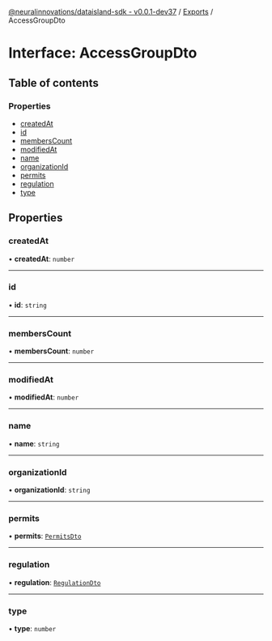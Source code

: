 [@neuralinnovations/dataisland-sdk - v0.0.1-dev37](../../README.md) / [Exports](../modules.md) / AccessGroupDto

# Interface: AccessGroupDto

## Table of contents

### Properties

- [createdAt](AccessGroupDto.md#createdat)
- [id](AccessGroupDto.md#id)
- [membersCount](AccessGroupDto.md#memberscount)
- [modifiedAt](AccessGroupDto.md#modifiedat)
- [name](AccessGroupDto.md#name)
- [organizationId](AccessGroupDto.md#organizationid)
- [permits](AccessGroupDto.md#permits)
- [regulation](AccessGroupDto.md#regulation)
- [type](AccessGroupDto.md#type)

## Properties

### createdAt

• **createdAt**: `number`

___

### id

• **id**: `string`

___

### membersCount

• **membersCount**: `number`

___

### modifiedAt

• **modifiedAt**: `number`

___

### name

• **name**: `string`

___

### organizationId

• **organizationId**: `string`

___

### permits

• **permits**: [`PermitsDto`](PermitsDto.md)

___

### regulation

• **regulation**: [`RegulationDto`](RegulationDto.md)

___

### type

• **type**: `number`
